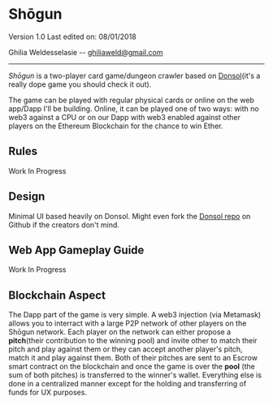 # Shōgun

Version 1.0  Last edited on: 08/01/2018

Ghilia Weldesselasie -- <a href='mailto:ghiliaweld@gmail.com'>ghiliaweld@gmail.com</a>

---

*Shōgun* is a two-player card game/dungeon crawler based on [Donsol](https://hundredrabbits.itch.io/donsol)(it's a really dope game you should check it out).

The game can be played with regular physical cards or online on the web app/Dapp I'll be building. Online, it can be played one of two ways: with no web3 against a CPU or on our Dapp with web3 enabled against other players on the Ethereum Blockchain for the chance to win Ether.

## Rules
Work In Progress

## Design
Minimal UI based heavily on Donsol. Might even fork the [Donsol repo](https://github.com/hundredrabbits/Donsol) on Github if the creators don't mind.

## Web App Gameplay Guide
Work In Progress

## Blockchain Aspect
The Dapp part of the game is very simple. A web3 injection (via Metamask) allows you to interract with a large P2P network of other players on the Shōgun network. Each player on the network can either propose a **pitch**(their contribution to the winning pool) and invite other to match their pitch and play against them or they can accept another player's pitch, match it and play against them. Both of their pitches are sent to an Escrow smart contract on the blockchain and once the game is over the **pool** (the sum of both pitches) is transferred to the winner's wallet. Everything else is done in a centralized manner except for the holding and transferring of funds for UX purposes.
